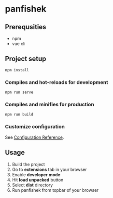 # panfishek

## Prerequsities

  * npm
  * vue cli

## Project setup
```
npm install
```

### Compiles and hot-reloads for development
```
npm run serve
```

### Compiles and minifies for production
```
npm run build
```

### Customize configuration
See [Configuration Reference](https://cli.vuejs.org/config/).

## Usage

  1. Build the project
  2. Go to **extensions** tab in your browser
  3. Enable **developer mode**
  4. Hit **load unpacked** button
  5. Select **dist** directory
  6. Run panfishek from topbar of your browser
